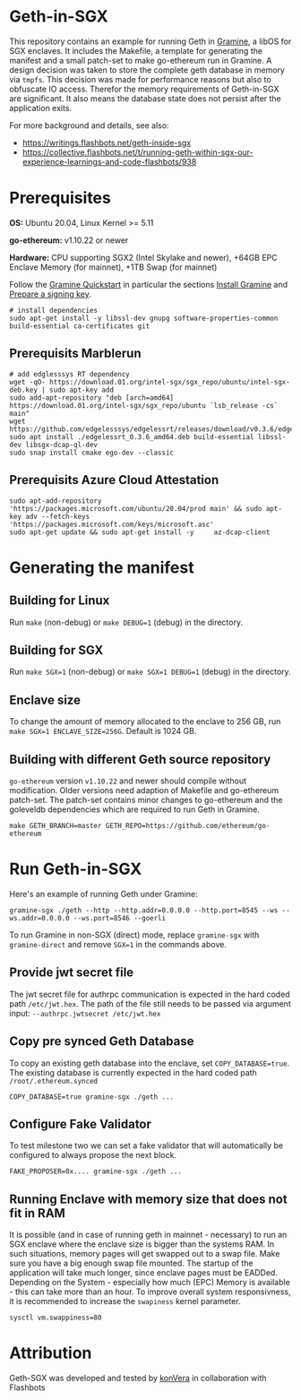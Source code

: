 # Geth-in-SGX

This repository contains an example for running Geth in [Gramine](https://gramine.readthedocs.io/en/stable/), a libOS for SGX enclaves. It includes the Makefile, a template for generating the manifest and a small patch-set to make go-ethereum run in Gramine. A design decision was taken to store the complete geth database in memory via `tmpfs`. This decision was made for performance reasons but also to obfuscate IO access. Therefor the memory requirements of Geth-in-SGX are significant. It also means the database state does not persist after the application exits.

For more background and details, see also:

* https://writings.flashbots.net/geth-inside-sgx
* https://collective.flashbots.net/t/running-geth-within-sgx-our-experience-learnings-and-code-flashbots/938

# Prerequisites

**OS:** Ubuntu 20.04, Linux Kernel >= 5.11

**go-ethereum:** v1.10.22 or newer

**Hardware:** CPU supporting SGX2 (Intel Skylake and newer), +64GB EPC Enclave Memory (for mainnet), +1TB Swap (for mainnet)

Follow the [Gramine Quickstart](https://gramine.readthedocs.io/en/stable/quickstart.html) in particular the sections [Install Gramine](https://gramine.readthedocs.io/en/stable/quickstart.html#install-gramine) and [Prepare a signing key](https://gramine.readthedocs.io/en/stable/quickstart.html#prepare-a-signing-key).

```
# install dependencies
sudo apt-get install -y libssl-dev gnupg software-properties-common build-essential ca-certificates git
```

## Prerequisits Marblerun

```
# add edglesssys RT dependency
wget -qO- https://download.01.org/intel-sgx/sgx_repo/ubuntu/intel-sgx-deb.key | sudo apt-key add
sudo add-apt-repository "deb [arch=amd64] https://download.01.org/intel-sgx/sgx_repo/ubuntu `lsb_release -cs` main"
wget https://github.com/edgelesssys/edgelessrt/releases/download/v0.3.6/edgelessrt_0.3.6_amd64.deb
sudo apt install ./edgelessrt_0.3.6_amd64.deb build-essential libssl-dev libsgx-dcap-ql-dev
sudo snap install cmake ego-dev --classic
```

## Prerequisits Azure Cloud Attestation
```
sudo apt-add-repository 'https://packages.microsoft.com/ubuntu/20.04/prod main' && sudo apt-key adv --fetch-keys 'https://packages.microsoft.com/keys/microsoft.asc'
sudo apt-get update && sudo apt-get install -y     az-dcap-client
```


# Generating the manifest

## Building for Linux

Run `make` (non-debug) or `make DEBUG=1` (debug) in the directory.

## Building for SGX

Run `make SGX=1` (non-debug) or `make SGX=1 DEBUG=1` (debug) in the directory.

## Enclave size

To change the amount of memory allocated to the enclave to 256 GB, run `make SGX=1 ENCLAVE_SIZE=256G`. Default is 1024 GB.

## Building with different Geth source repository

`go-ethereum` version `v1.10.22` and newer should compile without modification. Older versions need adaption of Makefile and go-ethereum patch-set. The patch-set contains minor changes to go-ethereum and the goleveldb dependencies which are required to run Geth in Gramine.

```
make GETH_BRANCH=master GETH_REPO=https://github.com/ethereum/go-ethereum
```

# Run Geth-in-SGX

Here's an example of running Geth under Gramine:
```
gramine-sgx ./geth --http --http.addr=0.0.0.0 --http.port=8545 --ws --ws.addr=0.0.0.0 --ws.port=8546 --goerli
```

To run Gramine in non-SGX (direct) mode, replace `gramine-sgx` with
`gramine-direct` and remove `SGX=1` in the commands above.

## Provide jwt secret file

The jwt secret file for authrpc communication is expected in the hard coded path `/etc/jwt.hex`. The path of the file still needs to be passed via argument input: `--authrpc.jwtsecret /etc/jwt.hex`

## Copy pre synced Geth Database

To copy an existing geth database into the enclave, set `COPY_DATABASE=true`. The existing database is currently expected in the hard coded path `/root/.ethereum.synced`
```
COPY_DATABASE=true gramine-sgx ./geth ...
```

## Configure Fake Validator

To test milestone two we can set a fake validator that will automatically be configured to always propose the next block.
```
FAKE_PROPOSER=0x.... gramine-sgx ./geth ...
```

## Running Enclave with memory size that does not fit in RAM

It is possible (and in case of running geth in mainnet - necessary) to run an SGX enclave where the enclave size is bigger than the systems RAM. In such situations, memory pages will get swapped out to a swap file. Make sure you have a big enough swap file mounted. The startup of the application will take much longer, since enclave pages must be EADDed. Depending on the System - especially how much (EPC) Memory is available - this can take more than an hour. To improve overall system responsivness, it is recommended to increase the `swapiness` kernel parameter.
```
sysctl vm.swappiness=80
```

# Attribution
Geth-SGX was developed and tested by [konVera](https://konvera.io) in collaboration with Flashbots
